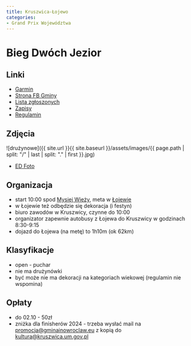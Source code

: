 ```yaml
---
title: Kruszwica-Łojewo
categories:
- Grand Prix Województwa
---
```


# Bieg Dwóch Jezior

## Linki

* [Garmin](https://connect.garmin.com/modern/event/d940bb7f-f54e-42f3-80fb-7f082bf050f2)
* [Strona FB Gminy](https://www.facebook.com/gmina.kruszwica)
* [Lista zgłoszonych](https://zapisy.sts-timing.pl/1101/lista.php)
* [Zapisy](https://zapisy.sts-timing.pl/1101/)
* [Regulamin](https://zapisy.sts-timing.pl/1101/adm/pdf/b0fa3c893d4f18949be04485cc50696f.pdf)

## Zdjęcia

![drużynowe]({{ site.url }}{{ site.baseurl }}/assets/images/{{ page.path | split: "/" | last | split: "." | first }}.jpg)

* [ED Foto](https://www.facebook.com/media/set/?set=a.789691550554192&type=3)

## Organizacja

* start 10:00 spod [Mysiej Wieży](https://maps.app.goo.gl/PBXvhDhMof2oEEDS8), meta w [Łojewie](https://maps.app.goo.gl/KVKJGYMvJ2vYYDjz5)
* w Łojewie też odbędzie się dekoracja (i festyn)
* biuro zawodów w Kruszwicy, czynne do 10:00
* organizator zapewnie autobusy z Łojewa do Kruszwicy w godzinach 8:30-9:15
* dojazd do Łojewa (na metę) to 1h10m (ok 62km)

## Klasyfikacje

* open - puchar
* nie ma drużynówki
* być może nie ma dekoracji na kategoriach wiekowej (regulamin nie wspomina)

## Opłaty

* do 02.10 - 50zł
* zniżka dla finisherów 2024 - trzeba wysłać mail na promocja@gminainowroclaw.eu z kopią do kultura@kruszwica.um.gov.pl
